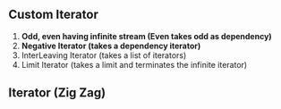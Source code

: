 ## Custom Iterator
1. **Odd, even having infinite stream (Even takes odd as dependency)**
2. **Negative Iterator (takes a dependency iterator)**
3. InterLeaving Iterator (takes a list of iterators)
4. Limit Iterator (takes a limit and terminates the infinite iterator)


## Iterator (Zig Zag)